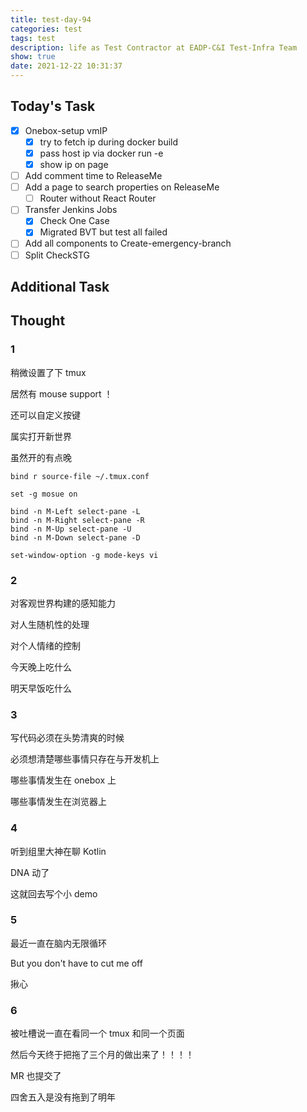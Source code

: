 ```yaml
---
title: test-day-94
categories: test
tags: test
description: life as Test Contractor at EADP-C&I Test-Infra Team
show: true
date: 2021-12-22 10:31:37
---
```

## Today's Task
- [x] Onebox-setup vmIP
    - [x] try to fetch ip during docker build
    - [x] pass host ip via docker run -e 
    - [x] show ip on page
- [ ] Add comment time to ReleaseMe
- [ ] Add a page to search properties on ReleaseMe
    - [ ] Router without React Router
- [ ] Transfer Jenkins Jobs
    - [x] Check One Case
    - [x] Migrated BVT but test all failed 
- [ ] Add all components to Create-emergency-branch
- [ ] Split CheckSTG

## Additional Task 

## Thought

### 1

稍微设置了下 tmux

居然有 mouse support ！

还可以自定义按键

属实打开新世界

虽然开的有点晚


```
bind r source-file ~/.tmux.conf

set -g mosue on

bind -n M-Left select-pane -L
bind -n M-Right select-pane -R
bind -n M-Up select-pane -U
bind -n M-Down select-pane -D

set-window-option -g mode-keys vi
```

### 2 

对客观世界构建的感知能力

对人生随机性的处理

对个人情绪的控制

今天晚上吃什么

明天早饭吃什么

### 3

写代码必须在头势清爽的时候

必须想清楚哪些事情只存在与开发机上

哪些事情发生在 onebox 上

哪些事情发生在浏览器上

### 4

听到组里大神在聊 Kotlin

DNA 动了

这就回去写个小 demo 

### 5

最近一直在脑内无限循环

But you don't have to cut me off

揪心

### 6

被吐槽说一直在看同一个 tmux 和同一个页面

然后今天终于把拖了三个月的做出来了！！！！

MR 也提交了

四舍五入是没有拖到了明年